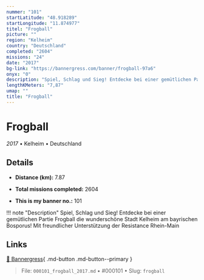 ```yaml
---
nummer: "101"
startLatitude: "48.918289"
startLongitude: "11.874977"
titel: "Frogball"
picture: ""
region: "Kelheim"
country: "Deutschland"
completed: "2604"
missions: "24"
date: "2017"
bg-link: "https://bannergress.com/banner/frogball-97a6"
onyx: "0"
description: "Spiel, Schlag und Sieg! Entdecke bei einer gemütlichen Partie Frogball die wunderschöne Stadt Kelheim am bayrischen Bosporus!\nMit freundlicher Unterstützung der Resistance Rhein-Main"
lengthKMeters: "7,87"
umap: ""
title: "Frogball"
---
```

# Frogball

*2017* • Kelheim • Deutschland



## Details
- **Distance (km):** 7.87

- **Total missions completed:** 2604
- **This is my banner no.:** 101


!!! note "Description"
    Spiel, Schlag und Sieg! Entdecke bei einer gemütlichen Partie Frogball die wunderschöne Stadt Kelheim am bayrischen Bosporus!
Mit freundlicher Unterstützung der Resistance Rhein-Main



## Links
[🔗 Bannergress](https://bannergress.com/banner/frogball-97a6){ .md-button .md-button--primary }



> File: `000101_frogball_2017.md` • #000101 • Slug: `frogball`
